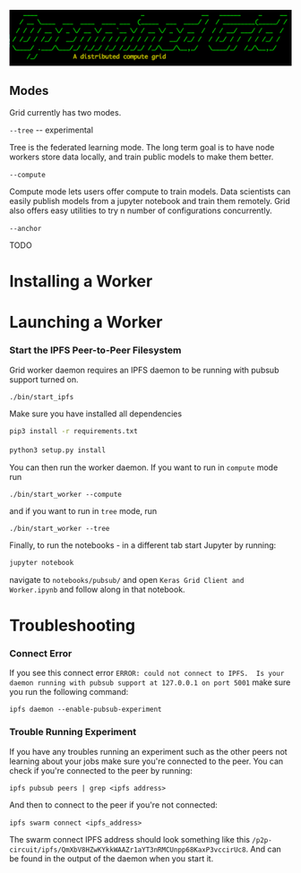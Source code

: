 ![wtf](images/banner.png)

## Modes

Grid currently has two modes.

`--tree` -- experimental

Tree is the federated learning mode.  The long term goal is to have node workers store data
locally, and train public models to make them better.

`--compute`

Compute mode lets users offer compute to train models.  Data scientists can easily publish models from
a jupyter notebook and train them remotely.  Grid also offers easy utilities to try n number of
configurations concurrently.

`--anchor`

TODO

# Installing a Worker

# Launching a Worker

### Start the IPFS Peer-to-Peer Filesystem

Grid worker daemon requires an IPFS daemon to be running with pubsub support
turned on.

```sh
./bin/start_ipfs
```

Make sure you have installed all dependencies

```sh
pip3 install -r requirements.txt

python3 setup.py install
```

You can then run the worker daemon. If you want to run in ``compute`` mode run
```s./bin/
./bin/start_worker --compute
```

and if you want to run in ``tree`` mode, run

```s./bin/
./bin/start_worker --tree
```

Finally, to run the notebooks - in a different tab start Jupyter by running:
```sh
jupyter notebook
```

navigate to `notebooks/pubsub/` and open `Keras Grid Client and Worker.ipynb` and
follow along in that notebook.

# Troubleshooting

### Connect Error

If you see this connect error `ERROR: could not connect to IPFS.  Is your daemon running with pubsub support at 127.0.0.1 on port 5001` make sure you run the following command:

```
ipfs daemon --enable-pubsub-experiment
```

### Trouble Running Experiment

If you have any troubles running an experiment such as the other peers not learning about your jobs make sure you're connected to the peer. You can check if you're connected to the peer by running:

```
ipfs pubsub peers | grep <ipfs address>
```

And then to connect to the peer if you're not connected:

`ipfs swarm connect <ipfs_address>`

The swarm connect IPFS address should look something like this `/p2p-circuit/ipfs/QmXbV8HZwKYkkWAAZr1aYT3nRMCUnpp68KaxP3vccirUc8`. And can be found in the output of the daemon when you start it.
